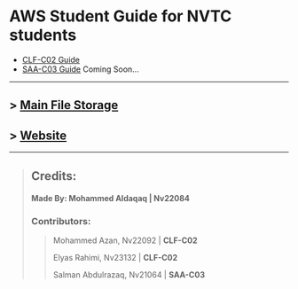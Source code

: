 # **AWS Student Guide for NVTC students**

- [CLF-C02 Guide](CLF-C02.md)
- [SAA-C03 Guide](SAA-C03.md) Coming Soon...

---

## > [Main File Storage](https://nasservocational-my.sharepoint.com/:f:/g/personal/nv22084_nvtc_edu_bh/Eko3HjU0c7VCnrV0jyiIpOgBJ8UJtWtNm-oyhhr5fWAqhg?e=jLPwgp)
## > [Website](https://gardo32.github.io/AWS-Guide/)

---

> ## **Credits:**
> #### **Made By:** Mohammed Aldaqaq | Nv22084
> ### Contributors:
>> Mohammed Azan, Nv22092 | **CLF-C02**
>>
>> Elyas Rahimi, Nv23132 | **CLF-C02**
>>
>> Salman Abdulrazaq, Nv21064 | **SAA-C03**
